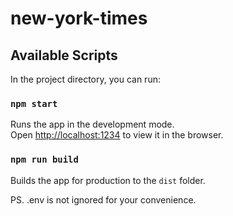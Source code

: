 # new-york-times

## Available Scripts

In the project directory, you can run:

### `npm start`

Runs the app in the development mode.<br>
Open [http://localhost:1234](http://localhost:1234) to view it in the browser.

### `npm run build`

Builds the app for production to the `dist` folder.<br>

PS. .env is not ignored for your convenience.
